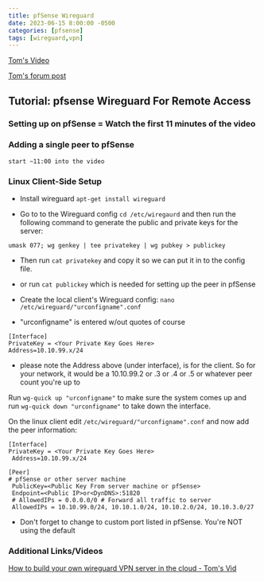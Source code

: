 ```yaml
---
title: pfSense Wireguard
date: 2023-06-15 8:00:00 -0500
categories: [pfsense]
tags: [wireguard,vpn]
---
```




[Tom's Video](https://www.youtube.com/watch?v=8jQ5UE_7xds)

[Tom's forum post](https://forums.lawrencesystems.com/t/getting-started-building-your-own-wireguard-vpn-server/7425)

## Tutorial: pfsense Wireguard For Remote Access

### Setting up on pfSense = Watch the first 11 minutes of the video

### Adding a single peer to pfSense

`start ~11:00 into the video`

### Linux Client-Side Setup

* Install wireguard
`apt-get install wireguard`

* Go to to the Wireguard config `cd /etc/wiregaurd` and then run the following command to generate the public and private keys for the server:

```terminal
umask 077; wg genkey | tee privatekey | wg pubkey > publickey
```

* Then run `cat privatekey` and copy it so we can put it in to the config file.
* or run `cat publickey` which is needed for setting up the peer in pfSense

* Create the local client's Wireguard config:
`nano /etc/wireguard/"urconfigname".conf`

* "urconfigname" is entered w/out quotes of course

```terminal
[Interface]
PrivateKey = <Your Private Key Goes Here>
Address=10.10.99.x/24
```
* please note the Address above (under interface), is for the client.  So for your network, it would be a 10.10.99.2 or .3 or .4 or .5 or whatever peer count you're up to

Run `wg-quick up "urconfigname"` to make sure the system comes up and run `wg-quick down "urconfigname"` to take down the interface.

On the linux client edit `/etc/wireguard/"urconfigname".conf` and now add the peer information:

```terminal
[Interface]
PrivateKey = <Your Private Key Goes Here>
 Address=10.10.99.x/24

[Peer]
# pfSense or other server machine
 PublicKey=<Public Key From server machine or pfSense>
 Endpoint=<Public IP>or<DynDNS>:51820
 # AllowedIPs = 0.0.0.0/0 # Forward all traffic to server
 AllowedIPs = 10.10.99.0/24, 10.10.1.0/24, 10.10.2.0/24, 10.10.3.0/27
```

* Don't forget to change to custom port listed in pfSense.  You're NOT using the default


### Additional Links/Videos

[How to build your own wireguard VPN server in the cloud - Tom's Vid](https://www.youtube.com/watch?v=7yC-gJtl9mQ)